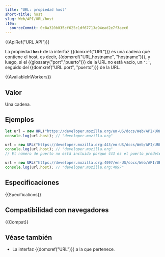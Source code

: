 ```yaml
---
title: "URL: propiedad host"
short-title: host
slug: Web/API/URL/host
l10n:
  sourceCommit: 0c8a320b035cf625c1df67713a94ead2e7f3aec6
---
```


{{ApiRef("URL API")}}

La propiedad **`host`** de la interfaz {{domxref("URL")}} es una cadena que contiene el host, es decir, {{domxref("URL.hostname", "hostname")}}, y luego, si el {{glossary("port","puerto")}} de la URL no está vacío, un `':'`, seguido del {{domxref("URL.port", "puerto")}} de la URL.

{{AvailableInWorkers}}

## Valor

Una cadena.

## Ejemplos

```js
let url = new URL("https://developer.mozilla.org/en-US/docs/Web/API/URL/host");
console.log(url.host); // "developer.mozilla.org"

url = new URL("https://developer.mozilla.org:443/en-US/docs/Web/API/URL/host");
console.log(url.host); // "developer.mozilla.org"
// El número de puerto no está incluido porque 443 es el puerto predeterminado del esquema.

url = new URL("https://developer.mozilla.org:4097/en-US/docs/Web/API/URL/host");
console.log(url.host); // "developer.mozilla.org:4097"
```

## Especificaciones

{{Specifications}}

## Compatibilidad con navegadores

{{Compat}}

## Véase también

- La interfaz {{domxref("URL")}} a la que pertenece.
